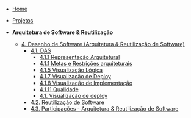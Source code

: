 <!-- docs/_sidebar.md -->


- [Home](README.md)
- [Projetos](/Projeto/Projeto.md)

- **Arquitetura de Software & Reutilização**
  - [4. Desenho de Software (Arquitetura & Reutilização de Software)](./ArquiteturaReutilizacao/4.ArquiteturaReutilizacao.md)
    - [4.1. DAS](./ArquiteturaReutilizacao/4.1.DAS.md)
      - [4.1.1 Representação Arquitetural](./itens-das/4.1.1.arquitetura.md)
      - [4.1.1 Metas e Restrições arquiteturais](./itens-das/4.1.2.metas.md)
      - [4.1.5 Visualização Lógica](./itens-das/4.1.5.logica.md)
      - [4.1.7 Visualização de Deploy](./itens-das/4.1.7.deploy.md)
      - [4.1.8 Visualização de Implementação](./itens-das/4.1.8.implementation.md)
      - [4.1.11 Qualidade](./itens-das/4.1.11.qualidade.md)
      - [4.1. Visualização de deploy](./itens-das/4.1.deploy.md)
    - [4.2. Reutilização de Software](./ArquiteturaReutilizacao/4.2.ReutilizacaoDeSoftware.md)
    - [4.3. Participações - Arquitetura & Reutilização de Software](./ArquiteturaReutilizacao/4.3.ParticipacoesArqReutilizacao.md)
